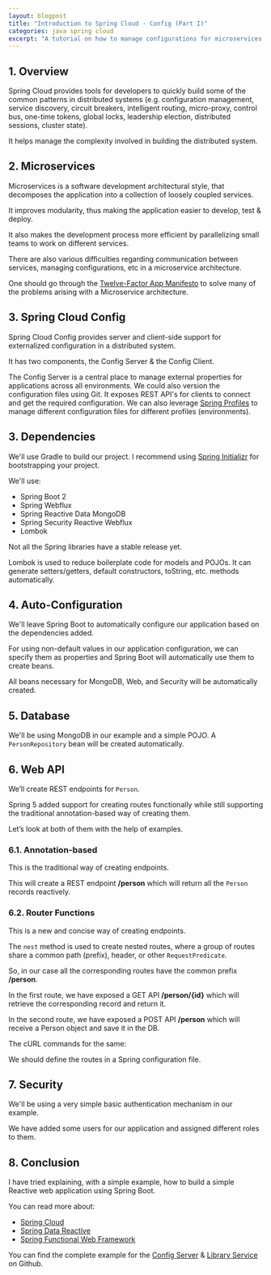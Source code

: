 ```yaml
---
layout: blogpost
title: "Introduction to Spring Cloud - Config (Part I)"
categories: java spring cloud
excerpt: "A tutorial on how to manage configurations for microservices using Spring Cloud."
---
```


## 1. Overview

Spring Cloud provides tools for developers to quickly build some of the common patterns in 
distributed systems (e.g. configuration management, service discovery, circuit breakers, intelligent routing, micro-proxy, control bus, one-time tokens, global locks, leadership election, distributed sessions, cluster state). 

It helps manage the complexity involved in building the distributed system.

## 2. Microservices

Microservices is a software development architectural style, that decomposes the application
into a collection of loosely coupled services.

It improves modularity, thus making the application easier to develop, test & deploy.

It also makes the development process more efficient by parallelizing small teams to work on
different services.

There are also various difficulties regarding communication between services, managing configurations, etc 
in a microservice architecture.

One should go through the [Twelve-Factor App Manifesto](https://12factor.net/) to solve many of the problems
arising with a Microservice architecture.

## 3. Spring Cloud Config

Spring Cloud Config provides server and client-side support for externalized configuration 
in a distributed system.

It has two components, the Config Server & the Config Client.

The Config Server is a central place to manage external properties for applications across all environments.
We could also version the configuration files using Git. It exposes REST API's for clients to connect
and get the required configuration. We can also leverage [Spring Profiles](https://docs.spring.io/spring-boot/docs/current/reference/html/boot-features-profiles.html)
to manage different configuration files for different profiles (environments).

## 3. Dependencies

We'll use Gradle to build our project. I recommend using [Spring Initializr](http://start.spring.io/) for bootstrapping your project.

We'll use:

 - Spring Boot 2
 - Spring Webflux
 - Spring Reactive Data MongoDB
 - Spring Security Reactive Webflux
 - Lombok

Not all the Spring libraries have a stable release yet.

Lombok is used to reduce boilerplate code for models and POJOs. It can generate setters/getters, default constructors, toString, etc. methods automatically.

<script src="https://gist.github.com/mohitsinha/6138902e1351ca99853c7715a5824e2a.js"></script>

## 4. Auto-Configuration

We'll leave Spring Boot to automatically configure our application based on the dependencies added.

<script src="https://gist.github.com/mohitsinha/45436bc4503b3be888e6de39fc3c9210.js"></script>
   
For using non-default values in our application configuration, we can specify them as properties and Spring Boot will automatically use them to create beans.

<script src="https://gist.github.com/mohitsinha/d1335db9653e98bba9c407258adabb5a.js"></script>

All beans necessary for MongoDB, Web, and Security will be automatically created.

## 5. Database

We'll be using MongoDB in our example and a simple POJO. A `PersonRepository` bean will be created automatically.

<script src="https://gist.github.com/mohitsinha/ee644471ba1a22c0ec8c553937e69976.js"></script>

## 6. Web API

We’ll create REST endpoints for `Person`.

Spring 5 added support for creating routes functionally while still supporting the traditional annotation-based way of creating them.

Let’s look at both of them with the help of examples.

### 6.1. Annotation-based

This is the traditional way of creating endpoints.

<script src="https://gist.github.com/mohitsinha/f0bea8acd69874956f9b1353208522fe.js"></script>

This will create a REST endpoint __/person__ which will return all the `Person` records reactively.

### 6.2. Router Functions

This is a new and concise way of creating endpoints.

<script src="https://gist.github.com/mohitsinha/1fcd569a1f8e6696edd1ab85f109b4b1.js"></script>

The `nest` method is used to create nested routes, where a group of routes share a common path (prefix), 
header, or other `RequestPredicate`.

So, in our case all the corresponding routes have the common prefix __/person__.

In the first route, we have exposed a GET API __/person/{id}__ which will retrieve the corresponding record and return it.

In the second route, we have exposed a POST API __/person__ which will receive a Person object and save it in the DB.

The cURL commands for the same:

<script src="https://gist.github.com/mohitsinha/f1d4709c84484586cb7dc9434af2e230.js"></script>

We should define the routes in a Spring configuration file.

## 7. Security

We'll be using a very simple basic authentication mechanism in our example.

<script src="https://gist.github.com/mohitsinha/ddba3f489cc57e625afd25199b81d54e.js"></script>

We have added some users for our application and assigned different roles to them.

## 8. Conclusion

I have tried explaining, with a simple example, how to build a simple Reactive web application using Spring Boot.

You can read more about:

 - [Spring Cloud](https://projects.spring.io/spring-cloud/spring-cloud.html)
 - [Spring Data Reactive](https://spring.io/blog/2016/11/28/going-reactive-with-spring-data)
 - [Spring Functional Web Framework](https://spring.io/blog/2016/09/22/new-in-spring-5-functional-web-framework)

You can find the complete example for the [Config Server](https://github.com/mohitsinha/tutorials/tree/master/config-server) & [Library Service](https://github.com/mohitsinha/tutorials/tree/master/library-service) on Github.


